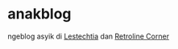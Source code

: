 # anakblog
ngeblog asyik di [Lestechtia](https://www.lestechtia.com) dan [Retroline Corner](https://www.retrolinecorner.com)
